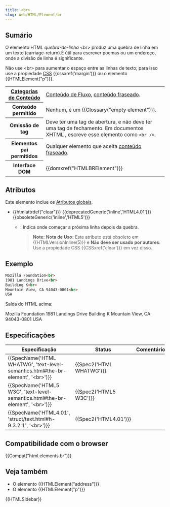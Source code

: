```yaml
---
title: <br>
slug: Web/HTML/Element/br
---
```

## Sumário

O elemento HTML _quebra-de-linha_ \<br> produz uma quebra de linha em um texto (carriage-return).É útil para escrever poemas ou um endereço, onde a divisão de linha é significante.

Não use \<br> para aumentar o espaço entre as linhas de texto; para isso use a propiedade [CSS](/pt-BR/docs/CSS) {{cssxref('margin')}} ou o elemento {{HTMLElement("p")}}.

<table class="properties">
  <tbody>
    <tr>
      <th scope="row">
        <a
          href="/pt-BR/docs/HTML/Content_categories"
          >Categorias de Conteúdo</a
        >
      </th>
      <td>
        <a
          href="/pt-BR/docs/HTML/Content_categories#Flow_content"
          >Conteúdo de Fluxo</a
        >,
        <a
          href="/pt-BR/docs/HTML/Content_categories#Phrasing_content"
          >conteúdo fraseado</a
        >.
      </td>
    </tr>
    <tr>
      <th scope="row">Conteúdo permitido</th>
      <td>Nenhum, é um {{Glossary("empty element")}}.</td>
    </tr>
    <tr>
      <th scope="row">Omissão de tag</th>
      <td>
        Deve ter uma tag de abertura, e não deve ter uma tag de fechamento. Em
        documentos XHTML , escreve esse elemento como <code>&#x3C;br /></code>.
      </td>
    </tr>
    <tr>
      <th scope="row">Elementos pai permitidos</th>
      <td>
        Qualquer elemento que aceita
        <a
          href="/pt-BR/docs/HTML/Content_categories#Phrasing_content"
          >conteúdo fraseado</a
        >.
      </td>
    </tr>
    <tr>
      <th scope="row">Interface DOM</th>
      <td>{{domxref("HTMLBRElement")}}</td>
    </tr>
  </tbody>
</table>

## Atributos

Este elemento inclue os [Atributos globais](/pt-BR/docs/HTML/Global_attributes).

- {{htmlattrdef("clear")}} {{deprecatedGeneric('inline','HTML4.01')}} {{obsoleteGeneric('inline','HTML5')}}

  - : Indica onde começar a próxima linha depois da quebra.

    > **Note:** **Nota de Uso:** Este atributo está obsoleto em {{HTMLVersionInline(5)}} e **Não deve ser usado por autores**. Use a propiedade CSS {{CSSxref('clear')}} em vez disso.

## Exemplo

```html
Mozilla Foundation<br>
1981 Landings Drive<br>
Building K<br>
Mountain View, CA 94043-0801<br>
USA
```

Saída do HTML acima:

Mozilla Foundation
1981 Landings Drive
Building K
Mountain View, CA 94043-0801
USA

## Especificações

| Especificação                                                                                                    | Status                           | Comentário |
| ---------------------------------------------------------------------------------------------------------------- | -------------------------------- | ---------- |
| {{SpecName('HTML WHATWG', 'text-level-semantics.html#the-br-element', '&lt;br&gt;')}} | {{Spec2('HTML WHATWG')}} |            |
| {{SpecName('HTML5 W3C', 'text-level-semantics.html#the-br-element', '&lt;br&gt;')}} | {{Spec2('HTML5 W3C')}}     |            |
| {{SpecName('HTML4.01', 'struct/text.html#h-9.3.2.1', '&lt;br&gt;')}}                     | {{Spec2('HTML4.01')}}     |            |

## Compatibilidade com o browser

{{Compat("html.elements.br")}}

## Veja também

- O elemento {{HTMLElement("address")}}
- O elemento {{HTMLElement("p")}}

{{HTMLSidebar}}
